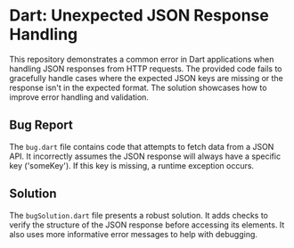 # Dart: Unexpected JSON Response Handling

This repository demonstrates a common error in Dart applications when handling JSON responses from HTTP requests.  The provided code fails to gracefully handle cases where the expected JSON keys are missing or the response isn't in the expected format.  The solution showcases how to improve error handling and validation.

## Bug Report

The `bug.dart` file contains code that attempts to fetch data from a JSON API. It incorrectly assumes the JSON response will always have a specific key ('someKey').  If this key is missing, a runtime exception occurs.

## Solution

The `bugSolution.dart` file presents a robust solution. It adds checks to verify the structure of the JSON response before accessing its elements. It also uses more informative error messages to help with debugging.